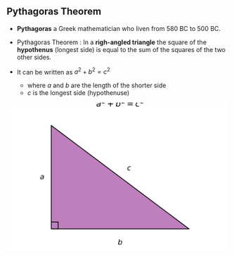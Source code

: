 
## Pythagoras Theorem 

- **Pythagoras** a Greek mathematician who liven from 580 BC to 500 BC.
- Pythagoras Theorem : In a **righ-angled triangle** the square of the **hypothenus** (longest side) is equal to the sum of the squares of the two other sides.
- It can be written as $a^2+ b^2 = c^2$

    - where $a$ and $b$ are the length of the shorter side
    - $c$ is the longest side (hypothenuse)


![Line Plot](https://github.com/almugabo/SecondarySchool/blob/main/Subjects/MATHS/MYP_4/Branch_03_Geometry/01_notes/xCharts/pythagoras.svg)



      
